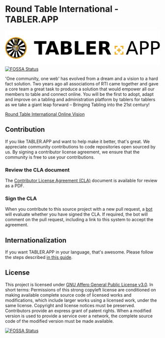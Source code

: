 # Round Table International - TABLER.APP

![Logo](./apps/tabler-app/assets/art/logo_App_Logo.png)
[![FOSSA Status](https://app.fossa.io/api/projects/git%2Bgithub.com%2Fmskg%2Ftabler-world-mobile.svg?type=shield)](https://app.fossa.io/projects/git%2Bgithub.com%2Fmskg%2Ftabler-world-mobile?ref=badge_shield)

'One community, one web' has evolved from a dream and a vision to a hard fact solution. Two years ago all associations of RTI came together and gave a core team a great task to produce a solution that would empower all our members to table and connect online. You will be the first to adopt, adapt and improve on a tabling and administration platform by tablers for tablers as we take a giant leap forward – Bringing Tabling into the 21st century!

[Round Table International Online Vision](https://rtionlinevision.com)

## Contribution

If you like TABLER.APP and want to help make it better, that's great. We appreciate community contributions to code repositories open sourced by us. By signing a contributor license agreement, we ensure that the community is free to use your contributions.

### Review the CLA document
The [Contributor License Agreement (CLA)](./docs/cla/fiduciary-license-license-agreement-2.0-2020-02-20-13_07_54.pdf) document is available for review as a PDF.

### Sign the CLA
When you contribute to this source project with a new pull request, a [bot](https://cla-assistant.io) will evaluate whether you have signed the CLA. If required, the bot will comment on the pull request, including a link to this system to accept the agreement.

## Internationalization

If you want TABLER.APP in your language, that's awesome. Please follow the steps described [in this guide](apps/tabler-app/src/i18n/translations/README.md).

## License

This project is licensed under [GNU Affero General Public License v3.0](./LICENSE). In short terms: Permissions of this strong copyleft license are conditioned on making available complete source code of licensed works and modifications, which include larger works using a licensed work, under the same license. Copyright and license notices must be preserved. Contributors provide an express grant of patent rights. When a modified version is used to provide a service over a network, the complete source code of the modified version must be made available.




[![FOSSA Status](https://app.fossa.io/api/projects/git%2Bgithub.com%2Fmskg%2Ftabler-world-mobile.svg?type=large)](https://app.fossa.io/projects/git%2Bgithub.com%2Fmskg%2Ftabler-world-mobile?ref=badge_large)